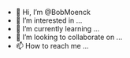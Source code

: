 - 👋 Hi, I’m @BobMoenck
- 👀 I’m interested in ...
- 🌱 I’m currently learning ...
- 💞️ I’m looking to collaborate on ...
- 📫 How to reach me ...

<!---
BobMoenck/BobMoenck is a ✨ special ✨ repository because its `README.md` (this file) appears on your GitHub profile.
You can click the Preview link to take a look at your changes.
--->
